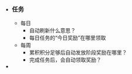 - ### 任务
	- 每日
		- 自动刷新什么意思？
		- 每日任务的“今日奖励”在哪里领取
	- 每周
		- 累积积分足够后自动发放阶段奖励在哪里？
		- 完成任务后，会自动领取奖励？
-